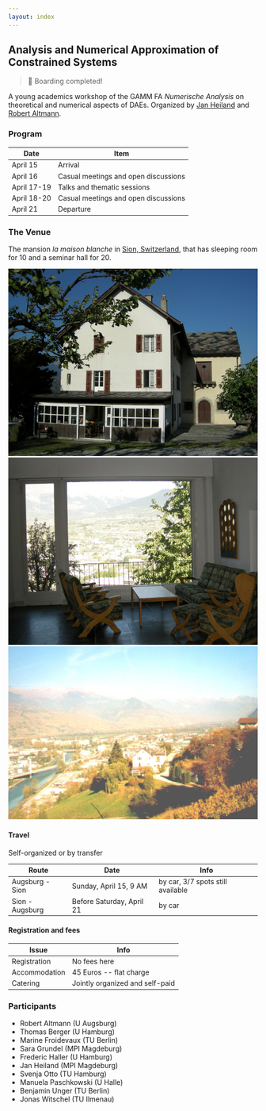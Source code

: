 ```yaml
---
layout: index
---
```



Analysis and Numerical Approximation of Constrained Systems
-----

> :rocket: Boarding completed!

A young academics workshop of the GAMM FA *Numerische Analysis* on theoretical and numerical aspects of DAEs. Organized by <a href="http://www.mpi-magdeburg.mpg.de/person/29457/822630" target="_blank">Jan Heiland</a> and <a href="http://www.math.uni-augsburg.de/prof/lam/Mitarbeiter/robert_altmann/" target="_blank">Robert Altmann</a>.

### Program

| Date | Item |
| ------- | ------ |
| April 15 | Arrival |
| April 16 | Casual meetings and open discussions |
| April 17-19 | Talks and thematic sessions |
| April 18-20 | Casual meetings and open discussions |
| April 21 | Departure |

### The Venue

The mansion *la maison blanche* in <a href="http://www.openstreetmap.org/way/237002942" target="_blank">Sion, Switzerland</a>, that has sleeping room for 10 and a seminar hall for 20.

![The townhouse](files/maison_blanche.JPG)
![View from the lobby](files/maison_blanche_panorama.JPG)
![Old view of Sion and the townhouse](files/sion.JPG)

#### Travel

Self-organized or by transfer 

| Route | Date | Info |
| ------- | --- | --- |
| Augsburg - Sion | Sunday, April 15, 9 AM | by car, 3/7 spots still available |
| Sion - Augsburg | Before Saturday, April 21 | by car  |

#### Registration and fees

| Issue | Info |
| ------- | ------ |
| Registration | No fees here |
| Accommodation | 45 Euros -- flat charge |
| Catering | Jointly organized and self-paid |

### Participants

 - Robert Altmann (U Augsburg)
 - Thomas Berger (U Hamburg)
 - Marine Froidevaux (TU Berlin)
 - Sara Grundel (MPI Magdeburg)
 - Frederic Haller (U Hamburg)
 - Jan Heiland (MPI Magdeburg)
 - Svenja Otto (TU Hamburg)
 - Manuela Paschkowski (U Halle)
 - Benjamin Unger (TU Berlin)
 - Jonas Witschel (TU Ilmenau)
